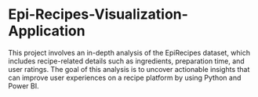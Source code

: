 # Epi-Recipes-Visualization-Application
This project involves an in-depth analysis of the EpiRecipes dataset, which includes recipe-related details such as ingredients, preparation time, and user ratings. The goal of this analysis is to uncover actionable insights that can improve user experiences on a recipe platform by using Python and Power BI.
